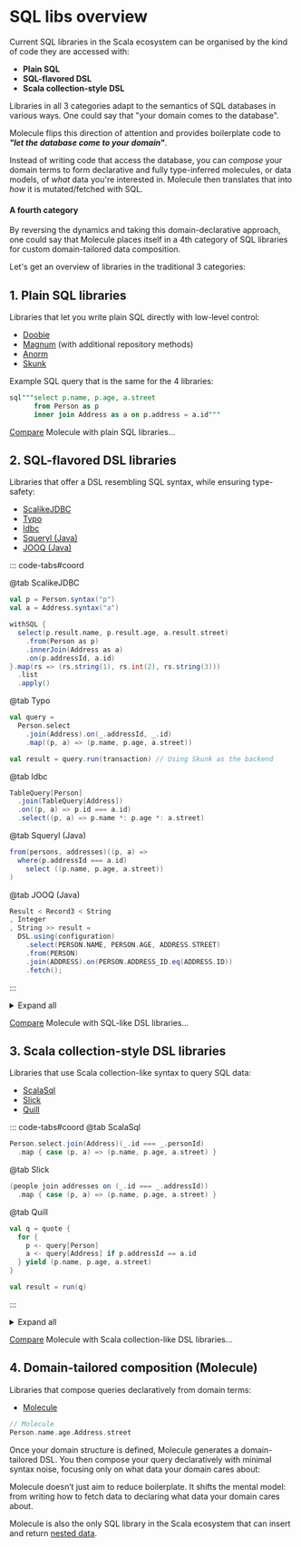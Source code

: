 # SQL libs overview

Current SQL libraries in the Scala ecosystem can be organised by the kind of code they are accessed with:

- **Plain SQL**
- **SQL-flavored DSL**
- **Scala collection-style DSL**

Libraries in all 3 categories adapt to the semantics of SQL databases in various ways. One could say that "your domain comes to the database".

Molecule flips this direction of attention and provides boilerplate code to _**"let the database come to your domain"**_.

Instead of writing code that access the database, you can _compose_ your domain terms to form declarative and fully type-inferred molecules, or data models,
of _what_ data you're interested in. Molecule then translates that into _how_ it is mutated/fetched with SQL.

#### A fourth category

By reversing the dynamics and taking this domain-declarative approach, one could say that Molecule places itself in a 4th category of SQL libraries for custom domain-tailored data composition.

Let's get an overview of libraries in the traditional 3 categories:

## 1. Plain SQL libraries

Libraries that let you write plain SQL directly with low-level control:

- [Doobie](https://typelevel.org/doobie/index.html)
- [Magnum](https://github.com/AugustNagro/magnum) (with additional repository methods)
- [Anorm](https://playframework.github.io/anorm/)
- [Skunk](https://typelevel.org/skunk/)

Example SQL query that is the same for the 4 libraries:

```sql
sql"""select p.name, p.age, a.street 
      from Person as p 
      inner join Address as a on p.address = a.id"""
```

[Compare](/database/compare/plain-sql) Molecule with plain SQL libraries...

## 2. SQL-flavored DSL libraries

Libraries that offer a DSL resembling SQL syntax, while ensuring type-safety:

- [ScalikeJDBC](https://scalikejdbc.org)
- [Typo](https://github.com/oyvindberg/typo)
- [ldbc](https://takapi327.github.io/ldbc/)
- [Squeryl (Java)](https://www.squeryl.org)
- [JOOQ (Java)](https://www.jooq.org)

::: code-tabs#coord

@tab ScalikeJDBC

```scala
val p = Person.syntax("p")
val a = Address.syntax("a")

withSQL {
  select(p.result.name, p.result.age, a.result.street)
    .from(Person as p)
    .innerJoin(Address as a)
    .on(p.addressId, a.id)
}.map(rs => (rs.string(1), rs.int(2), rs.string(3)))
  .list
  .apply()
```

@tab Typo

```scala
val query =
  Person.select
    .join(Address).on(_.addressId, _.id)
    .map((p, a) => (p.name, p.age, a.street))

val result = query.run(transaction) // Using Skunk as the backend
```

@tab ldbc

```scala
TableQuery[Person]
  .join(TableQuery[Address])
  .on((p, a) => p.id === a.id)
  .select((p, a) => p.name *: p.age *: a.street)
```

@tab Squeryl (Java)

```scala
from(persons, addresses)((p, a) =>
  where(p.addressId === a.id)
    select ((p.name, p.age, a.street))
)
```

@tab JOOQ (Java)

```scala
Result < Record3 < String
, Integer
, String >> result =
  DSL.using(configuration)
    .select(PERSON.NAME, PERSON.AGE, ADDRESS.STREET)
    .from(PERSON)
    .join(ADDRESS).on(PERSON.ADDRESS_ID.eq(ADDRESS.ID))
    .fetch();
```

:::

<details>
<summary>Expand all</summary>

```scala
// ldbc
TableQuery[Person]
  .join(TableQuery[Address])
  .on((p, a) => p.id === a.id)
  .select((p, a) => p.name *: p.age *: a.street)
```

```scala
// ScalikeJDBC
val p = Person.syntax("p")
val a = Address.syntax("a")

withSQL {
  select(p.result.name, p.result.age, a.result.street)
    .from(Person as p)
    .innerJoin(Address as a)
    .on(p.addressId, a.id)
}.map(rs => (rs.string(1), rs.int(2), rs.string(3)))
  .list
  .apply()
```

```scala
// Typo
val query =
  Person.select
    .join(Address).on(_.addressId, _.id)
    .map((p, a) => (p.name, p.age, a.street))

val result = query.run(transaction) // Using Skunk as the backend
```

```scala
// Squeryl (Java)
from(persons, addresses)((p, a) =>
  where(p.addressId === a.id)
    select ((p.name, p.age, a.street))
)
```

```scala
// JOOQ (Java)
Result < Record3 < String
, Integer
, String >> result =
  DSL.using(configuration)
    .select(PERSON.NAME, PERSON.AGE, ADDRESS.STREET)
    .from(PERSON)
    .join(ADDRESS).on(PERSON.ADDRESS_ID.eq(ADDRESS.ID))
    .fetch();
```

</details>

[Compare](/database/compare/sql-dsl) Molecule with SQL-like DSL libraries...

## 3. Scala collection-style DSL libraries

Libraries that use Scala collection-like syntax to query SQL data:

- [ScalaSql](https://github.com/com-lihaoyi/scalasql)
- [Slick](https://scala-slick.org)
- [Quill](https://github.com/zio/zio-quill)

::: code-tabs#coord
@tab ScalaSql

```scala
Person.select.join(Address)(_.id === _.personId)
  .map { case (p, a) => (p.name, p.age, a.street) }
```

@tab Slick

```scala
(people join addresses on (_.id === _.addressId))
  .map { case (p, a) => (p.name, p.age, a.street) }
```

@tab Quill

```scala
val q = quote {
  for {
    p <- query[Person]
    a <- query[Address] if p.addressId == a.id
  } yield (p.name, p.age, a.street)
}

val result = run(q)
```

:::

<details>
<summary>Expand all</summary>

```scala
// ScalaSql
Person.select.join(Address)(_.id === _.personId)
  .map { case (p, a) => (p.name, p.age, a.street) }
```

```scala
// Slick
(people join addresses on (_.id === _.addressId))
  .map { case (p, a) => (p.name, p.age, a.street) }
```

```scala
//tab Quill
val q = quote {
    for {
      p <- query[Person]
      a <- query[Address] if p.addressId == a.id
    } yield (p.name, p.age, a.street)
  }

val result = run(q)
```

</details>

[Compare](/database/compare/collection-dsl) Molecule with Scala collection-like DSL libraries...

## 4. Domain-tailored composition (Molecule)

Libraries that compose queries declaratively from domain terms:

- [Molecule](https://github.com/scalamolecule/molecule)

```scala
// Molecule
Person.name.age.Address.street
```

Once your domain structure is defined, Molecule generates a domain-tailored DSL. You then compose your query declaratively with minimal syntax noise, focusing only on what data your domain cares about:

Molecule doesn’t just aim to reduce boilerplate. It shifts the mental model: from writing how to fetch data to declaring what data your domain cares about.

Molecule is also the only SQL library in the Scala ecosystem that can insert and return [nested data](/database/query/relationships.html#nested).
